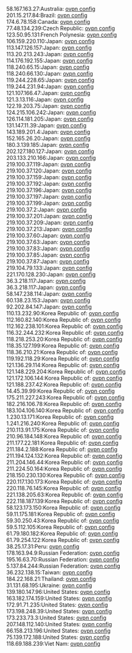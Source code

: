 58.167.163.27:Australia: [ovpn config](vpn/58_167_163_27.ovpn)  
201.15.217.84:Brazil: [ovpn config](vpn/201_15_217_84.ovpn)  
174.6.78.158:Canada: [ovpn config](vpn/174_6_78_158.ovpn)  
77.48.134.239:Czech Republic: [ovpn config](vpn/77_48_134_239.ovpn)  
123.50.95.131:French Polynesia: [ovpn config](vpn/123_50_95_131.ovpn)  
106.159.220.110:Japan: [ovpn config](vpn/106_159_220_110.ovpn)  
113.147.126.157:Japan: [ovpn config](vpn/113_147_126_157.ovpn)  
113.20.213.243:Japan: [ovpn config](vpn/113_20_213_243.ovpn)  
114.176.192.155:Japan: [ovpn config](vpn/114_176_192_155.ovpn)  
118.240.65.15:Japan: [ovpn config](vpn/118_240_65_15.ovpn)  
118.240.66.130:Japan: [ovpn config](vpn/118_240_66_130.ovpn)  
119.244.228.65:Japan: [ovpn config](vpn/119_244_228_65.ovpn)  
119.244.231.94:Japan: [ovpn config](vpn/119_244_231_94.ovpn)  
121.107.166.47:Japan: [ovpn config](vpn/121_107_166_47.ovpn)  
121.3.13.116:Japan: [ovpn config](vpn/121_3_13_116.ovpn)  
122.19.203.75:Japan: [ovpn config](vpn/122_19_203_75.ovpn)  
124.215.106.242:Japan: [ovpn config](vpn/124_215_106_242.ovpn)  
126.114.181.205:Japan: [ovpn config](vpn/126_114_181_205.ovpn)  
131.147.11.39:Japan: [ovpn config](vpn/131_147_11_39.ovpn)  
143.189.201.4:Japan: [ovpn config](vpn/143_189_201_4.ovpn)  
152.165.26.20:Japan: [ovpn config](vpn/152_165_26_20.ovpn)  
180.3.139.185:Japan: [ovpn config](vpn/180_3_139_185.ovpn)  
202.127.180.127:Japan: [ovpn config](vpn/202_127_180_127.ovpn)  
203.133.210.166:Japan: [ovpn config](vpn/203_133_210_166.ovpn)  
219.100.37.119:Japan: [ovpn config](vpn/219_100_37_119.ovpn)  
219.100.37.120:Japan: [ovpn config](vpn/219_100_37_120.ovpn)  
219.100.37.159:Japan: [ovpn config](vpn/219_100_37_159.ovpn)  
219.100.37.192:Japan: [ovpn config](vpn/219_100_37_192.ovpn)  
219.100.37.196:Japan: [ovpn config](vpn/219_100_37_196.ovpn)  
219.100.37.197:Japan: [ovpn config](vpn/219_100_37_197.ovpn)  
219.100.37.199:Japan: [ovpn config](vpn/219_100_37_199.ovpn)  
219.100.37.2:Japan: [ovpn config](vpn/219_100_37_2.ovpn)  
219.100.37.201:Japan: [ovpn config](vpn/219_100_37_201.ovpn)  
219.100.37.209:Japan: [ovpn config](vpn/219_100_37_209.ovpn)  
219.100.37.213:Japan: [ovpn config](vpn/219_100_37_213.ovpn)  
219.100.37.60:Japan: [ovpn config](vpn/219_100_37_60.ovpn)  
219.100.37.63:Japan: [ovpn config](vpn/219_100_37_63.ovpn)  
219.100.37.83:Japan: [ovpn config](vpn/219_100_37_83.ovpn)  
219.100.37.85:Japan: [ovpn config](vpn/219_100_37_85.ovpn)  
219.100.37.87:Japan: [ovpn config](vpn/219_100_37_87.ovpn)  
219.104.79.133:Japan: [ovpn config](vpn/219_104_79_133.ovpn)  
221.170.128.230:Japan: [ovpn config](vpn/221_170_128_230.ovpn)  
36.3.218.117:Japan: [ovpn config](vpn/36_3_218_117.ovpn)  
36.3.218.117:Japan: [ovpn config](vpn/36_3_218_117.ovpn)  
58.147.238.114:Japan: [ovpn config](vpn/58_147_238_114.ovpn)  
60.138.23.153:Japan: [ovpn config](vpn/60_138_23_153.ovpn)  
92.202.84.147:Japan: [ovpn config](vpn/92_202_84_147.ovpn)  
110.13.232.90:Korea Republic of: [ovpn config](vpn/110_13_232_90.ovpn)  
112.160.82.140:Korea Republic of: [ovpn config](vpn/112_160_82_140.ovpn)  
112.162.238.101:Korea Republic of: [ovpn config](vpn/112_162_238_101.ovpn)  
116.32.244.232:Korea Republic of: [ovpn config](vpn/116_32_244_232.ovpn)  
118.218.253.20:Korea Republic of: [ovpn config](vpn/118_218_253_20.ovpn)  
118.35.127.199:Korea Republic of: [ovpn config](vpn/118_35_127_199.ovpn)  
118.36.210.21:Korea Republic of: [ovpn config](vpn/118_36_210_21.ovpn)  
119.192.118.29:Korea Republic of: [ovpn config](vpn/119_192_118_29.ovpn)  
121.136.29.114:Korea Republic of: [ovpn config](vpn/121_136_29_114.ovpn)  
121.148.229.204:Korea Republic of: [ovpn config](vpn/121_148_229_204.ovpn)  
121.172.106.144:Korea Republic of: [ovpn config](vpn/121_172_106_144.ovpn)  
121.188.237.42:Korea Republic of: [ovpn config](vpn/121_188_237_42.ovpn)  
14.45.39.99:Korea Republic of: [ovpn config](vpn/14_45_39_99.ovpn)  
175.211.227.243:Korea Republic of: [ovpn config](vpn/175_211_227_243.ovpn)  
182.216.106.78:Korea Republic of: [ovpn config](vpn/182_216_106_78.ovpn)  
183.104.106.140:Korea Republic of: [ovpn config](vpn/183_104_106_140.ovpn)  
1.230.13.171:Korea Republic of: [ovpn config](vpn/1_230_13_171.ovpn)  
1.241.216.240:Korea Republic of: [ovpn config](vpn/1_241_216_240.ovpn)  
210.113.91.175:Korea Republic of: [ovpn config](vpn/210_113_91_175.ovpn)  
210.96.184.148:Korea Republic of: [ovpn config](vpn/210_96_184_148.ovpn)  
211.177.22.181:Korea Republic of: [ovpn config](vpn/211_177_22_181.ovpn)  
211.184.2.188:Korea Republic of: [ovpn config](vpn/211_184_2_188.ovpn)  
211.194.124.132:Korea Republic of: [ovpn config](vpn/211_194_124_132.ovpn)  
211.204.146.44:Korea Republic of: [ovpn config](vpn/211_204_146_44.ovpn)  
211.224.50.164:Korea Republic of: [ovpn config](vpn/211_224_50_164.ovpn)  
218.150.230.130:Korea Republic of: [ovpn config](vpn/218_150_230_130.ovpn)  
220.117.130.173:Korea Republic of: [ovpn config](vpn/220_117_130_173.ovpn)  
220.118.76.145:Korea Republic of: [ovpn config](vpn/220_118_76_145.ovpn)  
221.138.205.63:Korea Republic of: [ovpn config](vpn/221_138_205_63.ovpn)  
222.118.187.139:Korea Republic of: [ovpn config](vpn/222_118_187_139.ovpn)  
58.123.173.150:Korea Republic of: [ovpn config](vpn/58_123_173_150.ovpn)  
59.11.175.181:Korea Republic of: [ovpn config](vpn/59_11_175_181.ovpn)  
59.30.250.43:Korea Republic of: [ovpn config](vpn/59_30_250_43.ovpn)  
59.5.112.105:Korea Republic of: [ovpn config](vpn/59_5_112_105.ovpn)  
61.79.180.182:Korea Republic of: [ovpn config](vpn/61_79_180_182.ovpn)  
61.79.254.122:Korea Republic of: [ovpn config](vpn/61_79_254_122.ovpn)  
38.25.17.31:Peru: [ovpn config](vpn/38_25_17_31.ovpn)  
178.163.94.9:Russian Federation: [ovpn config](vpn/178_163_94_9.ovpn)  
195.16.63.70:Russian Federation: [ovpn config](vpn/195_16_63_70.ovpn)  
5.137.84.244:Russian Federation: [ovpn config](vpn/5_137_84_244.ovpn)  
36.232.138.15:Taiwan: [ovpn config](vpn/36_232_138_15.ovpn)  
184.22.168.21:Thailand: [ovpn config](vpn/184_22_168_21.ovpn)  
31.131.68.195:Ukraine: [ovpn config](vpn/31_131_68_195.ovpn)  
139.180.147.96:United States: [ovpn config](vpn/139_180_147_96.ovpn)  
163.182.174.159:United States: [ovpn config](vpn/163_182_174_159.ovpn)  
172.91.71.235:United States: [ovpn config](vpn/172_91_71_235.ovpn)  
173.198.248.39:United States: [ovpn config](vpn/173_198_248_39.ovpn)  
173.233.73.3:United States: [ovpn config](vpn/173_233_73_3.ovpn)  
207.148.112.140:United States: [ovpn config](vpn/207_148_112_140.ovpn)  
66.158.213.196:United States: [ovpn config](vpn/66_158_213_196.ovpn)  
75.139.172.188:United States: [ovpn config](vpn/75_139_172_188.ovpn)  
118.69.188.239:Viet Nam: [ovpn config](vpn/118_69_188_239.ovpn)  
